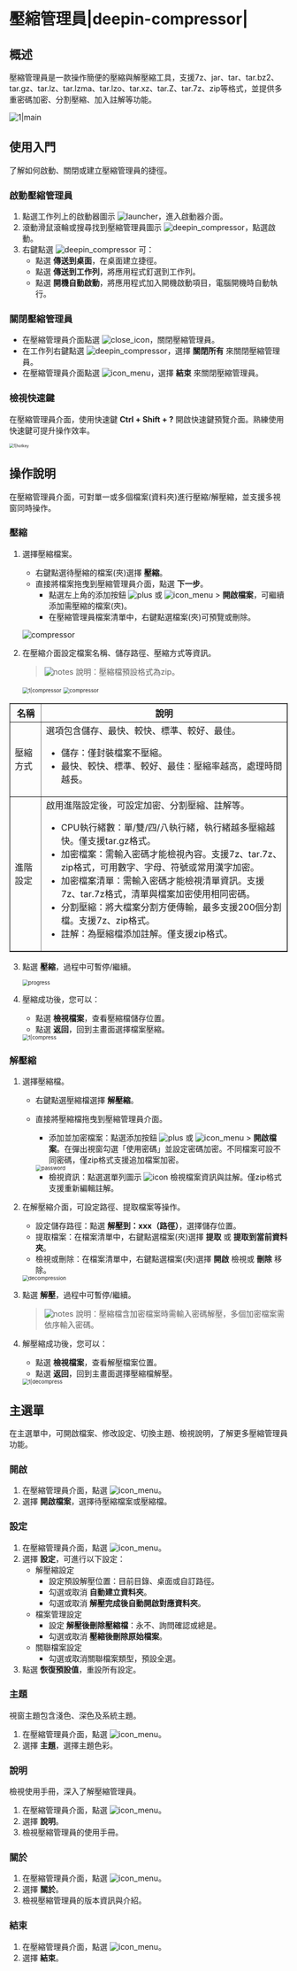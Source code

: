 # 壓縮管理員|deepin-compressor|

## 概述

壓縮管理員是一款操作簡便的壓縮與解壓縮工具，支援7z、jar、tar、tar.bz2、tar.gz、tar.lz、tar.lzma、tar.lzo、tar.xz、tar.Z、tar.7z、zip等格式，並提供多重密碼加密、分割壓縮、加入註解等功能。

![1|main](fig/main.png)

## 使用入門

了解如何啟動、關閉或建立壓縮管理員的捷徑。

### 啟動壓縮管理員

1. 點選工作列上的啟動器圖示 ![launcher](../common/deepin_launcher.svg)，進入啟動器介面。
2. 滾動滑鼠滾輪或搜尋找到壓縮管理員圖示 ![deepin_compressor](../common/deepin_compressor.svg)，點選啟動。
3. 右鍵點選 ![deepin_compressor](../common/deepin_compressor.svg) 可：
   - 點選 **傳送到桌面**，在桌面建立捷徑。
   - 點選 **傳送到工作列**，將應用程式釘選到工作列。
   - 點選 **開機自動啟動**，將應用程式加入開機啟動項目，電腦開機時自動執行。

### 關閉壓縮管理員

- 在壓縮管理員介面點選 ![close_icon](../common/close_icon.svg)，關閉壓縮管理員。
- 在工作列右鍵點選 ![deepin_compressor](../common/deepin_compressor.svg)，選擇 **關閉所有** 來關閉壓縮管理員。
- 在壓縮管理員介面點選 ![icon_menu](../common/icon_menu.svg)，選擇 **結束** 來關閉壓縮管理員。

### 檢視快速鍵

在壓縮管理員介面，使用快速鍵 **Ctrl + Shift + ?** 開啟快速鍵預覽介面。熟練使用快速鍵可提升操作效率。

<img src="fig/hotkey.png" alt="1|hotkey" style="zoom:50%;" />

## 操作說明

在壓縮管理員介面，可對單一或多個檔案(資料夾)進行壓縮/解壓縮，並支援多視窗同時操作。

### 壓縮
1. 選擇壓縮檔案。

   + 右鍵點選待壓縮的檔案(夾)選擇 **壓縮**。
   + 直接將檔案拖曳到壓縮管理員介面，點選 **下一步**。
      - 點選左上角的添加按鈕 ![plus](../common/add.svg) 或 ![icon_menu](../common/icon_menu.svg) > **開啟檔案**，可繼續添加需壓縮的檔案(夾)。
      - 在壓縮管理員檔案清單中，右鍵點選檔案(夾)可預覽或刪除。

   ![compressor](fig/compress_add.png)

2. 在壓縮介面設定檔案名稱、儲存路徑、壓縮方式等資訊。
   > ![notes](../common/notes.svg) 說明：壓縮檔預設格式為zip。

   <img src="fig/compressfile1.png" alt="1|compressor" style="zoom: 67%;" />
   
   <img src="fig/compressfile2.png" alt="compressor" style="zoom:67%;" />

<table border="1">
   <tr>
    <th>名稱</th>
    <th>說明</th>
</tr>
   <tr>
    <td>壓縮方式</td>
    <td>選項包含儲存、最快、較快、標準、較好、最佳。
      <ul>
          <li>儲存：僅封裝檔案不壓縮。</li>
          <li>最快、較快、標準、較好、最佳：壓縮率越高，處理時間越長。</li>
      </ul>
 </td>
</tr>
   <tr>
    <td>進階設定</td>
    <td>啟用進階設定後，可設定加密、分割壓縮、註解等。
    <ul>
          <li>CPU執行緒數：單/雙/四/八執行緒，執行緒越多壓縮越快。僅支援tar.gz格式。</li>
          <li>加密檔案：需輸入密碼才能檢視內容。支援7z、tar.7z、zip格式，可用數字、字母、符號或常用漢字加密。</li>
          <li>加密檔案清單：需輸入密碼才能檢視清單資訊。支援7z、tar.7z格式，清單與檔案加密使用相同密碼。</li>
          <li>分割壓縮：將大檔案分割方便傳輸，最多支援200個分割檔。支援7z、zip格式。</li>
          <li>註解：為壓縮檔添加註解。僅支援zip格式。</li>
      </ul>
 </td>
   </tr>
</table>

3. 點選 **壓縮**，過程中可暫停/繼續。

   <img src="fig/progress.png" alt="progress" style="zoom:67%;" />

4. 壓縮成功後，您可以：
   - 點選 **檢視檔案**，查看壓縮檔儲存位置。
   - 點選 **返回**，回到主畫面選擇檔案壓縮。
   
   <img src="fig/compress_success.png" alt="1|compress" style="zoom:67%;" />

### 解壓縮

1. 選擇壓縮檔。

   + 右鍵點選壓縮檔選擇 **解壓縮**。
   + 直接將壓縮檔拖曳到壓縮管理員介面。
      - 添加並加密檔案：點選添加按鈕 ![plus](../common/add.svg) 或 ![icon_menu](../common/icon_menu.svg) > **開啟檔案**。在彈出視窗勾選「使用密碼」並設定密碼加密。不同檔案可設不同密碼，僅zip格式支援追加檔案加密。
      
      <img src="fig/password.png" alt="password" style="zoom:67%;" />

      - 檢視資訊：點選選單列圖示 ![icon](fig/annotation.png) 檢視檔案資訊與註解。僅zip格式支援重新編輯註解。

2. 在解壓縮介面，可設定路徑、提取檔案等操作。
   - 設定儲存路徑：點選 **解壓到：xxx（路徑）**，選擇儲存位置。
   - 提取檔案：在檔案清單中，右鍵點選檔案(夾)選擇 **提取** 或 **提取到當前資料夾**。
   - 檢視或刪除：在檔案清單中，右鍵點選檔案(夾)選擇 **開啟** 檢視或 **刪除** 移除。

   <img src="fig/extract.png" alt="decompression" style="zoom:67%;" />

3. 點選 **解壓**，過程中可暫停/繼續。

   > ![notes](../common/notes.svg) 說明：壓縮檔含加密檔案時需輸入密碼解壓，多個加密檔案需依序輸入密碼。

4. 解壓縮成功後，您可以：
   - 點選 **檢視檔案**，查看解壓檔案位置。
   - 點選 **返回**，回到主畫面選擇壓縮檔解壓。
   
   <img src="fig/decompress_success.png" alt="1|decompress" style="zoom:67%;" />

## 主選單

在主選單中，可開啟檔案、修改設定、切換主題、檢視說明，了解更多壓縮管理員功能。

### 開啟
1. 在壓縮管理員介面，點選 ![icon_menu](../common/icon_menu.svg)。
2. 選擇 **開啟檔案**，選擇待壓縮檔案或壓縮檔。

### 設定

1. 在壓縮管理員介面，點選 ![icon_menu](../common/icon_menu.svg)。
2. 選擇 **設定**，可進行以下設定：
   - 解壓縮設定
     + 設定預設解壓位置：目前目錄、桌面或自訂路徑。
     + 勾選或取消 **自動建立資料夾**。
     + 勾選或取消 **解壓完成後自動開啟對應資料夾**。
   - 檔案管理設定
     + 設定 **解壓後刪除壓縮檔**：永不、詢問確認或總是。
     + 勾選或取消 **壓縮後刪除原始檔案**。
   - 關聯檔案設定
     + 勾選或取消關聯檔案類型，預設全選。
3. 點選 **恢復預設值**，重設所有設定。

### 主題

視窗主題包含淺色、深色及系統主題。

1. 在壓縮管理員介面，點選 ![icon_menu](../common/icon_menu.svg)。
2. 選擇 **主題**，選擇主題色彩。

### 說明

檢視使用手冊，深入了解壓縮管理員。

1. 在壓縮管理員介面，點選 ![icon_menu](../common/icon_menu.svg)。
2. 選擇 **說明**。
3. 檢視壓縮管理員的使用手冊。

### 關於

1. 在壓縮管理員介面，點選 ![icon_menu](../common/icon_menu.svg)。
2. 選擇 **關於**。
3. 檢視壓縮管理員的版本資訊與介紹。

### 結束

1. 在壓縮管理員介面，點選 ![icon_menu](../common/icon_menu.svg)。
2. 選擇 **結束**。